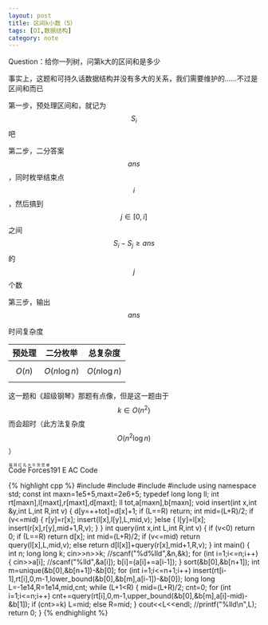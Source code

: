 ```yaml
---
layout: post
title: 区间k小数（5）
tags: [OI,数据结构]
category: note
---
```


Question：给你一列树，问第k大的区间和是多少

事实上，这题和可持久话数据结构并没有多大的关系，我们需要维护的……不过是区间和而已

第一步，预处理区间和，就记为$$S_i$$吧

第二步，二分答案$$ans$$，同时枚举结束点$$i$$，然后搞到$$j\in [0,i]$$之间$$S_i-S_j\ge ans$$的$$j$$个数

第三步，输出$$ans$$

时间复杂度

预处理|二分枚举|总复杂度
------|---------|--------
$$O(n)$$|$$O(n \log n)$$|$$O(n \log n)$$

这一题和《超级钢琴》那题有点像，但是这一题由于$$k\in O(n^2)$$而会超时（此方法复杂度$$O(n^2 \log n)$$）

<ruby>Code Forces<rt>膜拜红名大牛贺思睿</rt></ruby>191 E AC Code

{% highlight cpp %}
#include <iostream>
#include <cstring>
#include <cstdio>
#include <algorithm>
using namespace std;
const int maxn=1e5+5,maxt=2e6+5;
typedef long long ll;
int rt[maxn],l[maxt],r[maxt],d[maxt];
ll tot,a[maxn],b[maxn];
void insert(int x,int &y,int L,int R,int v)
{
	d[y=++tot]=d[x]+1;
	if (L==R)
		return;
	int mid=(L+R)/2;
	if (v<=mid)
	{
		r[y]=r[x];
		insert(l[x],l[y],L,mid,v);
	}else
	{
		l[y]=l[x];
		insert(r[x],r[y],mid+1,R,v);
	}
}
int query(int x,int L,int R,int v)
{
	if (v<0)
		return 0;
	if (L==R)
		return d[x];
	int mid=(L+R)/2;
	if (v<=mid)
		return query(l[x],L,mid,v);
	else
		return d[l[x]]+query(r[x],mid+1,R,v);
}
int main()
{
	int n;
	long long k;
	cin>>n>>k;
	//scanf("%d%lld",&n,&k);
	for (int i=1;i<=n;i++)
	{
		cin>>a[i];
		//scanf("%lld",&a[i]);
		b[i]=(a[i]+=a[i-1]);
	}
	sort(&b[0],&b[n+1]);
	int m=unique(&b[0],&b[n+1])-&b[0];
	for (int i=1;i<=n+1;i++)
		insert(rt[i-1],rt[i],0,m-1,lower_bound(&b[0],&b[m],a[i-1])-&b[0]);
	long long L=-1e14,R=1e14,mid,cnt;
	while (L+1<R)
	{
		mid=(L+R)/2;
		cnt=0;
		for (int i=1;i<=n;i++)
			cnt+=query(rt[i],0,m-1,upper_bound(&b[0],&b[m],a[i]-mid)-&b[1]);
		if (cnt>=k)
			L=mid;
		else
			R=mid;
	}
	cout<<L<<endl;
	//printf("%lld\n",L);
	return 0;
}
{% endhighlight %}

